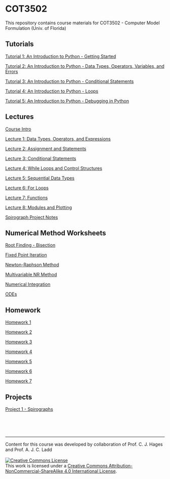# COT3502
This repository contains course materials for COT3502 - Computer Model Formulation (Univ. of Florida)

## Tutorials

[Tutorial 1: An Introduction to Python - Getting Started](https://colab.research.google.com/drive/1bAGzmCsRaMTRMbOBFEILix-OAa600Cmn?usp=sharing)

[Tutorial 2: An Introduction to Python - Data Types, Operators, Variables, and Errors](https://colab.research.google.com/drive/1n16hl4wYgLMSijwgCMtx25IunEvWOg42?usp=sharing)

[Tutorial 3: An Introduction to Python - Conditional Statements](https://colab.research.google.com/drive/1bgW0MghNl0jAUh5_nCLxWTM9Ng4M6DjP?usp=sharing)

[Tutorial 4: An Introduction to Python - Loops](https://colab.research.google.com/drive/12XxbwkR9eS8lpeujDxwl8SS521b2snPh?usp=sharing)

[Tutorial 5: An Introduction to Python - Debugging in Python](https://colab.research.google.com/drive/1k0yrS1FIYvbZqABjp3PDIk-TXGx_zdvW?usp=sharing)

## Lectures

[Course Intro](/Lectures/0_IntroSlides_COT3502.pdf)

[Lecture 1: Data Types, Operators, and Expressions](https://colab.research.google.com/drive/1NvUz-DXAx2doZ2mzSvV6peAMYz_d1Lth?usp=sharing)

[Lecture 2: Assignment and Statements](https://colab.research.google.com/drive/1WlPZ43KtPgwy59GwujJPs6aO3g7GboBB?usp=sharing)

[Lecture 3: Conditional Statements](https://colab.research.google.com/drive/16tNQKl3rMkrxvx5XZSZxZOS2jc9D6NaK?usp=sharing)

[Lecture 4: While Loops and Control Structures](https://colab.research.google.com/drive/1HgjeZhlYQ9RpQDRhogGBkk7W5BdqQHos?usp=sharing)

[Lecture 5: Sequential Data Types](https://colab.research.google.com/drive/17eK2ZbzRDOOZzlsJZUq8R636h0DRYYSp?usp=sharing)

[Lecture 6: For Loops](https://colab.research.google.com/drive/1LRyJCcIAsoDl_e7LpHinFbyK1cvh-i1h?usp=sharing)

[Lecture 7: Functions](https://colab.research.google.com/drive/1qwWQ5ZaYHzPHjpJ9CqyAJd-NL136qyZK?usp=sharing)

[Lecture 8: Modules and Plotting](https://colab.research.google.com/drive/1_WDrxcQE161jEMnSVKEdvSfqrv7ioVBx?usp=sharing)

[Spirograph Project Notes](/Lectures/Spirograph_Project_Notes.pdf)

## Numerical Method Worksheets

[Root Finding - Bisection](https://colab.research.google.com/drive/1Yd2wMZVhbuL3mXicIUbNlCVBTKgyvOjf?usp=sharing)

[Fixed Point Iteration](https://colab.research.google.com/drive/1BIdPveiV8at6VzlHjc6yy7zvXv5fkh1u?usp=sharing)

[Newton-Raphson Method](https://colab.research.google.com/drive/1SQlvdRNb1ROz5cpCLmbp1cIZlseNGBwc?usp=sharing)

[Multivariable NR Method](https://colab.research.google.com/drive/16U6dkDLLzl-SVNredWhQY64CR59s2Z4m?usp=sharing)

[Numerical Integration](https://colab.research.google.com/drive/11pDgEQalyDcdozd6VvRyfFrYLkorX_5T?usp=sharing)

[ODEs](https://colab.research.google.com/drive/1FnNHsG8ssCd7k61IzvWaBj1ddR96mtI4?usp=sharing)

## Homework 

[Homework 1](https://colab.research.google.com/drive/1vdOaKTm9g90Wj4307LOHUCbuyA5QKmOF?usp=sharing)

[Homework 2](https://colab.research.google.com/drive/1d5CuMtda5QELwY2Ai8ArWNnbE22lQCVe?usp=sharing)

[Homework 3](https://colab.research.google.com/drive/10UTZ0rWxWgAiiruslDAQ1yPl7i4cFY6s?usp=sharing)

[Homework 4](https://colab.research.google.com/drive/1OtLo74qycvS7fi6B5qdJGLkLENxq_S_M?usp=sharing)

[Homework 5](https://colab.research.google.com/drive/1nXDFPsXxhgspPVF1_8200d8ejoPEHbBu?usp=sharing)

[Homework 6](https://colab.research.google.com/drive/1Bj8rUAZjITrzGUJoJjgQQw2KAkGabeBv?usp=sharing)

[Homework 7](https://colab.research.google.com/drive/1FB3EYgK1lsXWREdRPSvktzVC3CJtbRrj?usp=sharing)

## Projects

[Project 1 - Spirographs](https://drive.google.com/file/d/1-kp7AwKijV5jyS5u5l8AlYo-B1G4MTEM/view?usp=sharing)

<br/>
<br/>
<br/>

---

Content for this course was developed by collaboration of Prof. C. J. Hages and Prof. A. J. C. Ladd
<br/>
<br/>
<a rel="license" href="http://creativecommons.org/licenses/by-nc-sa/4.0/"><img alt="Creative Commons License" style="border-width:0" src="https://i.creativecommons.org/l/by-nc-sa/4.0/88x31.png" /></a><br />This work is licensed under a <a rel="license" href="http://creativecommons.org/licenses/by-nc-sa/4.0/">Creative Commons Attribution-NonCommercial-ShareAlike 4.0 International License</a>.
